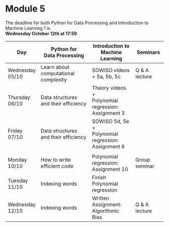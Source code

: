 
# Module 5

The deadline for both Python for Data Processing and Introduction to Machine Learning 1 is<br>**Wednesday October 12th at 17:59**

| Day                | Python for<br>Data Processing        | Introduction to<br>Machine Learning     | Seminars                                    |
|--------------------|--------------------------------------|-----------------------------------------|---------------------------------------------|
| Wednesday<br>05/10 | Learn about computational complexity | SOWISO videos + 5a, 5b, 5c              | Q & A lecture                               |
| Thursday<br>06/10  | Data structures and their efficiency | Theory videos +<br>Polynomial regression:<br>Assignment 3  |                             |
| Friday<br>07/10    | Data structures and their efficiency | SOWISO 5d, 5e +<br>Polynomial regression:<br>Assignment 6  |                             |
|                    |                                      |                                                            |                             |
| Monday<br>10/10    | How to write efficient code          | Polynomial regression:<br>Assignment 10    | Group seminar                               |
| Tuesday<br>11/10   | Indexing words                       | Finish Polynomial regression            |                                             |
| Wednesday<br>12/10 | Indexing words                       | Written Assignment:<br>Algorithmic Bias    | Q & A lecture                               |



